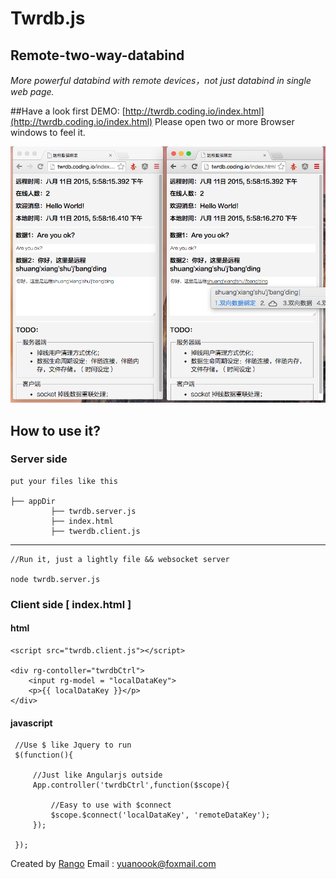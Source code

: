 # Twrdb.js
## Remote-two-way-databind
*More powerful databind with remote devices，not just databind in single web page.*

##Have a look first
DEMO: [http://twrdb.coding.io/index.html](http://twrdb.coding.io/index.html) 
Please open two or more Browser windows to feel it.

![Twrdb.js](https://raw.githubusercontent.com/yuanoook/remote-two-way-databind/master/twrdb.demo.png)

## How to use it?
### Server side
	
    put your files like this
    	  
    ├── appDir
    	     ├── twrdb.server.js
    	     ├── index.html
    	     ├── twerdb.client.js
     


----------


	//Run it, just a lightly file && websocket server
	
    node twrdb.server.js

### Client side [ index.html ]

     
#### html

    <script src="twrdb.client.js"></script>

    <div rg-contoller="twrdbCtrl">
        <input rg-model = "localDataKey">
        <p>{{ localDataKey }}</p>
    </div>

#### javascript     
 
	 //Use $ like Jquery to run
     $(function(){
     
		 //Just like Angularjs outside
		 App.controller('twrdbCtrl',function($scope){
	       
		     //Easy to use with $connect
		     $scope.$connect('localDataKey', 'remoteDataKey');
		 });
	
     });

Created by [Rango](http://yuanoook.com) 
Email : yuanoook@foxmail.com
